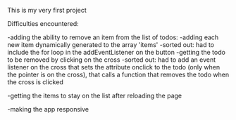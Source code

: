This is my very first project


Difficulties encountered:

-adding the ability to remove an item from the list of todos:
    -adding each new item dynamically generated to the array 'items'
        -sorted out: had to include the for loop in the addEventListener on the button
    -getting the todo to be removed by clicking on the cross
        -sorted out: had to add an event listener on the cross that sets the attribute onclick to the todo
                     (only when the pointer is on the cross), that calls a function that removes the todo when the cross is clicked

-getting the items to stay on the list after reloading the page

-making the app responsive
